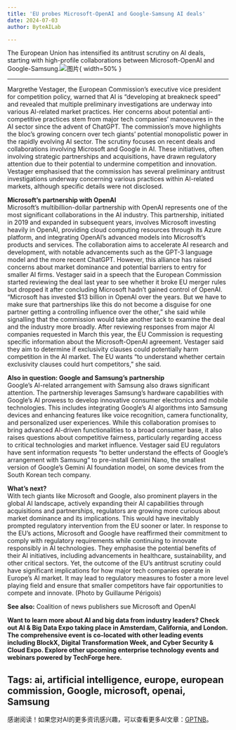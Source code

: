 ```yaml
---
title: 'EU probes Microsoft-OpenAI and Google-Samsung AI deals'
date: 2024-07-03
author: ByteAILab

---
```


The European Union has intensified its antitrust scrutiny on AI deals, starting with high-profile collaborations between Microsoft-OpenAI and Google-Samsung.![图片](https://www.artificialintelligence-news.com/wp-content/uploads/sites/9/2024/07/guillaume-perigois-0NRkVddA2fw-unsplash-scaled.jpg){ width=50% }

---
 Margrethe Vestager, the European Commission’s executive vice president for competition policy, warned that AI is “developing at breakneck speed” and revealed that multiple preliminary investigations are underway into various AI-related market practices. Her concerns about potential anti-competitive practices stem from major tech companies’ manoeuvres in the AI sector since the advent of ChatGPT. The commission’s move highlights the bloc’s growing concern over tech giants’ potential monopolistic power in the rapidly evolving AI sector. The scrutiny focuses on recent deals and collaborations involving Microsoft and Google in AI. These initiatives, often involving strategic partnerships and acquisitions, have drawn regulatory attention due to their potential to undermine competition and innovation. Vestager emphasised that the commission has several preliminary antitrust investigations underway concerning various practices within AI-related markets, although specific details were not disclosed.

**Microsoft’s partnership with OpenAI**   
Microsoft’s multibillion-dollar partnership with OpenAI represents one of the most significant collaborations in the AI industry. This partnership, initiated in 2019 and expanded in subsequent years, involves Microsoft investing heavily in OpenAI, providing cloud computing resources through its Azure platform, and integrating OpenAI’s advanced models into Microsoft’s products and services. The collaboration aims to accelerate AI research and development, with notable advancements such as the GPT-3 language model and the more recent ChatGPT. However, this alliance has raised concerns about market dominance and potential barriers to entry for smaller AI firms. Vestager said in a speech that the European Commission started reviewing the deal last year to see whether it broke EU merger rules but dropped it after concluding Microsoft hadn’t gained control of OpenAI. “Microsoft has invested $13 billion in OpenAI over the years. But we have to make sure that partnerships like this do not become a disguise for one partner getting a controlling influence over the other,” she said while signalling that the commission would take another tack to examine the deal and the industry more broadly. After reviewing responses from major AI companies requested in March this year, the EU Commission is requesting specific information about the Microsoft-OpenAI agreement. Vestager said they aim to determine if exclusivity clauses could potentially harm competition in the AI market. The EU wants “to understand whether certain exclusivity clauses could hurt competitors,” she said.

**Also in question: Google and Samsung’s partnership**   
Google’s AI-related arrangement with Samsung also draws significant attention. The partnership leverages Samsung’s hardware capabilities with Google’s AI prowess to develop innovative consumer electronics and mobile technologies. This includes integrating Google’s AI algorithms into Samsung devices and enhancing features like voice recognition, camera functionality, and personalized user experiences. While this collaboration promises to bring advanced AI-driven functionalities to a broad consumer base, it also raises questions about competitive fairness, particularly regarding access to critical technologies and market influence. Vestager said EU regulators have sent information requests “to better understand the effects of Google’s arrangement with Samsung” to pre-install Gemini Nano, the smallest version of Google’s Gemini AI foundation model, on some devices from the South Korean tech company.

**What’s next?**   
With tech giants like Microsoft and Google, also prominent players in the global AI landscape, actively expanding their AI capabilities through acquisitions and partnerships, regulators are growing more curious about market dominance and its implications. This would have inevitably prompted regulatory intervention from the EU sooner or later. In response to the EU’s actions, Microsoft and Google have reaffirmed their commitment to comply with regulatory requirements while continuing to innovate responsibly in AI technologies. They emphasise the potential benefits of their AI initiatives, including advancements in healthcare, sustainability, and other critical sectors. Yet, the outcome of the EU’s antitrust scrutiny could have significant implications for how major tech companies operate in Europe’s AI market. It may lead to regulatory measures to foster a more level playing field and ensure that smaller competitors have fair opportunities to compete and innovate. (Photo by Guillaume Périgois)

**See also:** Coalition of news publishers sue Microsoft and OpenAI

**Want to learn more about AI and big data from industry leaders? Check out AI & Big Data Expo taking place in Amsterdam, California, and London. The comprehensive event is co-located with other leading events including BlockX, Digital Transformation Week, and Cyber Security & Cloud Expo. Explore other upcoming enterprise technology events and webinars powered by TechForge here.**

Tags: ai, artificial intelligence, europe, european commission, Google, microsoft, openai, Samsung
---
感谢阅读！如果您对AI的更多资讯感兴趣，可以查看更多AI文章：[GPTNB](https://gptnb.com)。